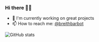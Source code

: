 ### Hi there 👋🏾

- 🔭 I'm currently working on great projects
- 📫 How to reach me: [@breithbarbot](https://twitter.com/breithbarbot)

![GitHub stats](https://github-readme-stats.vercel.app/api?username=breithbarbot&show_icons=true&theme=vue-dark&hide=contribs)
